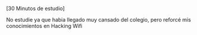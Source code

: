 \[30 Minutos de estudio]

No estudie ya que habia llegado muy cansado del colegio, pero reforcé mis conocimientos en Hacking Wifi